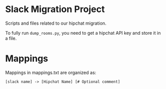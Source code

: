 # Slack Migration Project

Scripts and files related to our hipchat migration.

To fully run `dump_rooms.py`, you need to get a hipchat API key and store it in a file.

# Mappings
Mappings in mappings.txt are organized as:

    [slack name] -> [Hipchat Name] [# Optional comment]
    
